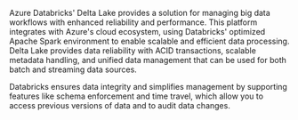 Azure Databricks' Delta Lake provides a solution for managing big data workflows with enhanced reliability and performance. This platform integrates with Azure's cloud ecosystem, using Databricks' optimized Apache Spark environment to enable scalable and efficient data processing. Delta Lake provides data reliability with ACID transactions, scalable metadata handling, and unified data management that can be used for both batch and streaming data sources. 

Databricks ensures data integrity and simplifies management by supporting features like schema enforcement and time travel, which allow you to access previous versions of data and to audit data changes.

